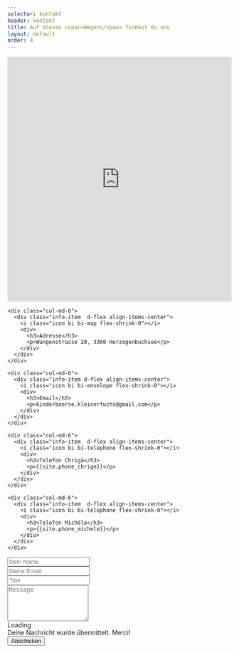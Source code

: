 ```yaml
---
selector: kontakt
header: kontakt
title: Auf diesen <span>Wegen</span> findest du uns
layout: default
order: 4
---
```


<div class="mb-3">
<iframe style="border:0; width: 100%; height: 550px;" 
        src="https://www.google.com/maps/embed?pb=!1m18!1m12!1m3!1d2711.400260367478!2d7.7052483!3d47.18917779999999!2m3!1f0!2f0!3f0!3m2!1i1024!2i768!4f13.1!3m3!1m2!1s0x478e2b6d5927f0af%3A0x98c84f9de5ea1b9c!2sKinderb%C3%B6rse%20Kleiner%20Fuchs!5e0!3m2!1sen!2sch!4v1660504657171!5m2!1sen!2sch" allowfullscreen="" loading="lazy" referrerpolicy="no-referrer-when-downgrade"></iframe>
</div>

  <div class="row gy-4">

    <div class="col-md-6">
      <div class="info-item  d-flex align-items-center">
        <i class="icon bi bi-map flex-shrink-0"></i>
        <div>
          <h3>Adresse</h3>
          <p>Wangenstrasse 20, 3360 Herzogenbuchsee</p>
        </div>
      </div>
    </div>

    <div class="col-md-6">
      <div class="info-item d-flex align-items-center">
        <i class="icon bi bi-envelope flex-shrink-0"></i>
        <div>
          <h3>Email</h3>
          <p>kinderboerse.kleinerfuchs@gmail.com</p>
        </div>
      </div>
    </div>

    <div class="col-md-6">
      <div class="info-item  d-flex align-items-center">
        <i class="icon bi bi-telephone flex-shrink-0"></i>
        <div>
          <h3>Telefon Chrigä</h3>
          <p>{{site.phone_chrige}}</p>
        </div>
      </div>
    </div>

    <div class="col-md-6">
      <div class="info-item  d-flex align-items-center">
        <i class="icon bi bi-telephone flex-shrink-0"></i>
        <div>
          <h3>Telefon Michèle</h3>
          <p>{{site.phone_michele}}</p>
        </div>
      </div>
    </div>

  </div>

<form action="https://formkeep.com/f/ea741f9c0375"
   accept-charset="UTF-8" enctype="multipart/form-data" method="POST" class="php-email-form p-3 p-md-4">
    <div class="row">
      <div class="col-xl-6 form-group">
        <input type="text" name="name" class="form-control" id="name" placeholder="Dein Name" required>
      </div>
      <div class="col-xl-6 form-group">
        <input type="email" class="form-control" name="email" id="email" placeholder="Deine Email" required>
      </div>
    </div>
    <div class="form-group">
      <input type="text" class="form-control" name="subject" id="subject" placeholder="Titel" required>
    </div>
    <div class="form-group">
      <textarea class="form-control" name="message" rows="5" placeholder="Message" required></textarea>
    </div>
    <div class="my-3">
      <div class="loading">Loading</div>
      <div class="error-message"></div>
      <div class="sent-message">Deine Nachricht wurde übermittelt. Merci!</div>
    </div>
    <div class="text-center"><button type="submit">Abschicken</button></div>
    <input type="hidden" name="utf8" value="✓">
  </form>
